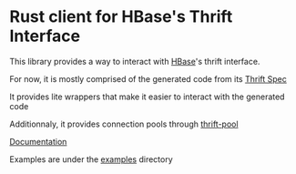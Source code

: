 # Rust client for HBase's Thrift Interface

This library provides a way to interact with [HBase](https://hbase.apache.org/)'s thrift interface. 

For now, it is mostly comprised of the generated code from its [Thrift Spec](https://github.com/apache/hbase/blob/master/hbase-thrift/src/main/resources/org/apache/hadoop/hbase/thrift/Hbase.thrift)

It provides lite wrappers that make it easier to interact with the generated code 

Additionnaly, it provides connection pools through [thrift-pool](https://crates.io/crates/thrift-pool)

[Documentation](https://docs.rs/hbase-thrift/0.7.5/hbase_thrift/)

Examples are under the [examples](./examples) directory

